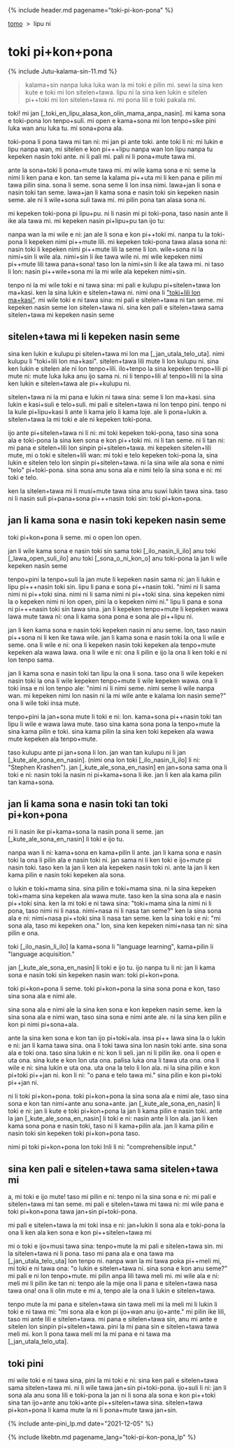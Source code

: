 {% include header.md pagename="toki-pi-kon-pona" %}



<span class="lp">[tomo](https://joelthomastr.github.io/tokipona/README_lp)&nbsp;&nbsp;>&nbsp;&nbsp;lipu ni</span>

# <span class="lp">toki pi+kon+pona</span>

{% include Jutu-kalama-sin-11.md %}

> <span class="lp">kalama+sin nanpa luka luka wan la mi toki e pilin mi. sewi la sina ken kute e toki mi lon sitelen+tawa. lipu ni la sina ken lukin e sitelen pi++toki mi lon sitelen+tawa ni. mi pona lili e toki pakala mi.</span>

<span class="lp">toki! mi jan [_toki_en_lipu_alasa_kon_olin_mama_anpa_nasin]. mi kama sona e toki-pona lon tenpo+suli. mi open e kama+sona mi lon tenpo+sike pini luka wan anu luka tu. mi sona+pona ala.</span>

<span class="lp">toki-pona li pona tawa mi tan ni: mi jan pi ante toki. ante toki li ni: mi lukin e lipu nanpa wan, mi sitelen e kon pi+++lipu nanpa wan lon lipu nanpa tu kepeken nasin toki ante. ni li pali mi. pali ni li pona+mute tawa mi.</span>

<span class="lp">ante la sona+toki li pona+mute tawa mi. mi wile kama sona e ni: seme la nimi li ken pana e kon. tan seme la kalama pi++uta mi li ken pana e pilin mi tawa pilin sina. sona li seme. sona seme li lon insa nimi. lawa+jan li sona e nasin toki tan seme. lawa+jan li kama sona e nasin toki sin kepeken nasin seme. ale ni li wile+sona suli tawa mi. mi pilin pona tan alasa sona ni.</span>

<span class="lp">mi kepeken toki-pona pi lipu+pu. ni li nasin mi pi toki-pona, taso nasin ante li ike ala tawa mi. mi kepeken nasin pi+lipu+pu tan ijo tu:</span>

<span class="lp">nanpa wan la mi wile e ni: jan ale li sona e kon pi++toki mi. nanpa tu la toki-pona li kepeken nimi pi++mute lili. mi kepeken toki-pona tawa alasa sona ni: nasin toki li kepeken nimi pi++mute lili la seme li lon. wile+sona ni la nimi+sin li wile ala. nimi+sin li ike tawa wile ni. mi wile kepeken nimi pi++mute lili tawa pana+sona! taso lon la nimi+sin li ike ala tawa mi. ni taso li lon: nasin pi++wile+sona mi la mi wile ala kepeken nimi+sin.</span>

<span class="lp">tenpo ni la mi wile toki e ni tawa sina: mi pali e kulupu pi+sitelen+tawa lon ma+kasi. ken la sina lukin e sitelen+tawa ni. nimi ona li ["toki+lili lon ma+kasi"](https://joelthomastr.github.io/tokipona/toki-lili-lon-ma-kasi_lp). mi wile toki e ni tawa sina: mi pali e sitelen+tawa ni tan seme. mi kepeken nasin seme lon sitelen+tawa ni. sina ken pali e sitelen+tawa sama sitelen+tawa mi kepeken nasin seme</span>

## <span class="lp">sitelen+tawa mi li kepeken nasin seme</span>

<span class="lp">sina ken lukin e kulupu pi sitelen+tawa mi lon ma [_jan_utala_telo_uta]. nimi kulupu li "toki+lili lon ma+kasi". sitelen+tawa lili mute li lon kulupu ni. sina ken lukin e sitelen ale ni lon tenpo+lili. ilo+tenpo la sina kepeken tenpo+lili pi mute ni: mute luka luka anu ijo sama ni. ni li tenpo+lili a! tenpo+lili ni la sina ken lukin e sitelen+tawa ale pi++kulupu ni.</span>

<span class="lp">sitelen+tawa ni la mi pana e lukin ni tawa sina: seme li lon ma+kasi. sina lukin e kasi+suli e telo+suli. mi pali e sitelen+tawa ni lon tenpo pini. tenpo ni la kule pi+lipu+kasi li ante li kama jelo li kama loje. ale li pona+lukin a. sitelen+tawa la mi toki e ale ni kepeken toki-pona.</span>

<span class="lp">ijo ante pi+sitelen+tawa ni li ni: mi toki kepeken toki-pona, taso sina sona ala e toki-pona la sina ken sona e kon pi++toki mi. ni li tan seme. ni li tan ni: mi pana e sitelen+lili lon sinpin pi+sitelen+tawa. mi kepeken sitelen+lili mute, mi o toki e sitelen+lili wan: mi toki e telo kepeken toki-pona la, sina lukin e sitelen telo lon sinpin pi+sitelen+tawa. ni la sina wile ala sona e nimi "telo" pi+toki-pona. sina sona anu sona ala e nimi telo la sina sona e ni: mi toki e telo.   </span>

<span class="lp">ken la sitelen+tawa mi li musi+mute tawa sina anu suwi lukin tawa sina. taso ni li nasin suli pi+pana+sona pi+++nasin toki sin: toki pi+kon+pona.</span>

## <span class="lp">jan li kama sona e nasin toki kepeken nasin seme</span>

<span class="lp">toki pi+kon+pona li seme. mi o open lon open.</span>

<span class="lp">jan li wile kama sona e nasin toki sin sama toki [_ilo_nasin_li_ilo] anu toki [_lawa_open_suli_ilo] anu toki [_sona_o_ni_kon_o] anu toki-pona la jan li wile kepeken nasin seme</span>

<span class="lp">tenpo+pini la tenpo+suli la jan mute li kepeken nasin sama ni: jan li lukin e lipu pi+++nasin toki sin. lipu li pana e sona pi++nasin toki. "nimi ni li sama nimi ni pi++toki sina. nimi ni li sama nimi ni pi++toki sina. sina kepeken nimi la o kepeken nimi ni lon open, pini la o kepeken nimi ni." lipu li pana e sona ni pi+++nasin toki sin tawa sina. jan li kepeken tenpo+mute li kepeken wawa lawa mute tawa ni: ona li kama sona pona e sona ale pi++lipu ni.</span>

<span class="lp">jan li ken kama sona e nasin toki kepeken nasin ni anu seme. lon, taso nasin pi++sona ni li ken ike tawa wile. jan li kama sona e nasin toki la ona li wile e seme. ona li wile e ni: ona li kepeken nasin toki kepeken ala tenpo+mute kepeken ala wawa lawa. ona li wile e ni: ona li pilin e ijo la ona li ken toki e ni lon tenpo sama.</span>

<span class="lp">jan li kama sona e nasin toki tan lipu la ona li sona. taso ona li wile kepeken nasin toki la ona li wile kepeken tenpo+mute li wile kepeken wawa. ona li toki insa e ni lon tenpo ale: "nimi ni li nimi seme. nimi seme li wile nanpa wan. mi kepeken nimi lon nasin ni la mi wile ante e kalama lon nasin seme?" ona li wile toki insa mute.</span>

<span class="lp">tenpo+pini la jan+sona mute li toki e ni: lon. kama+sona pi++nasin toki tan lipu li wile e wawa lawa mute. taso sina kama sona pona la tenpo+mute la sina kama pilin e toki. sina kama pilin la sina ken toki kepeken ala wawa mute kepeken ala tenpo+mute.</span>

<span class="lp">taso kulupu ante pi jan+sona li lon. jan wan tan kulupu ni li jan [_kute_ale_sona_en_nasin]. (nimi ona lon toki [_ilo_nasin_li_ilo] li ni: "<span class="lpdef">Stephen Krashen</span>"). jan [_kute_ale_sona_en_nasin] en jan+sona sama ona li toki e ni: nasin toki la nasin ni pi+kama+sona li ike. jan li ken ala kama pilin tan kama+sona.</span>

## <span class="lp">jan li kama sona e nasin toki tan toki pi+kon+pona</span>

<span class="lp">ni li nasin ike pi+kama+sona la nasin pona li seme. jan [_kute_ale_sona_en_nasin] li toki e ijo tu.</span>

<span class="lp">nanpa wan li ni: kama+sona en kama+pilin li ante. jan li kama sona e nasin toki la ona li pilin ala e nasin toki ni. jan sama ni li ken toki e ijo+mute pi nasin toki. taso ken la jan li ken ala kepeken nasin toki ni. ante la jan li ken kama pilin e nasin toki kepeken ala sona.</span>

<span class="lp">o lukin e toki+mama sina. sina pilin e toki+mama sina. ni la sina kepeken toki+mama sina kepeken ala wawa mute. taso ken la sina sona ala e nasin pi++toki sina. ken la mi toki e ni tawa sina: "toki+mama sina la nimi ni li pona, taso nimi ni li nasa. nimi+nasa ni li nasa tan seme?" ken la sina sona ala e ni: nimi+nasa pi++toki sina li nasa tan seme. ken la sina toki e ni: "mi sona ala, taso mi kepeken ona." lon, sina ken kepeken nimi+nasa tan ni: sina pilin e ona.</span>

<span class="lp">toki [_ilo_nasin_li_ilo] la kama+sona li "<span class="lpdef">language learning</span>", kama+pilin li "<span class="lpdef">language acquisition</span>."</span>

<span class="lp">jan [_kute_ale_sona_en_nasin] li toki e ijo tu. ijo nanpa tu li ni: jan li kama sona e nasin toki sin kepeken nasin wan: toki pi+kon+pona.</span>

<span class="lp">toki pi+kon+pona li seme. toki pi+kon+pona la sina sona pona e kon, taso sina sona ala e nimi ale.</span>

<span class="lp">sina sona ala e nimi ale la sina ken sona e kon kepeken nasin seme. ken la sina sona ala e nimi wan, taso sina sona e nimi ante ale. ni la sina ken pilin e kon pi nimi pi+sona+ala.</span>

<span class="lp">ante la sina ken sona e kon tan ijo pi+toki+ala. insa pi++ lawa sina la o lukin e ni: jan li kama tawa sina. ona li toki tawa sina lon nasin toki ante. sina sona ala e toki ona. taso sina lukin e ni: kon li seli. jan ni li pilin ike. ona li open e uta ona. sina kute e kon lon uta ona. palisa luka ona li tawa uta ona. ona li wile e ni: sina lukin e uta ona. uta ona la telo li lon ala. ni la sina pilin e kon pi+toki pi++jan ni. kon li ni: "o pana e telo tawa mi." sina pilin e kon pi+toki pi++jan ni.</span>

<span class="lp">ni li toki pi+kon+pona. toki pi+kon+pona la sina sona ala e nimi ale, taso sina sona e kon tan nimi+ante anu sona+ante. jan [_kute_ale_sona_en_nasin] li toki e ni: jan li kute e toki pi+kon+pona la jan li kama pilin e nasin toki. ante la jan [_kute_ale_sona_en_nasin] li toki e ni: nasin ante li lon ala. jan li ken kama sona pona e nasin toki, taso ni li kama+pilin ala. jan li kama pilin e nasin toki sin kepeken toki pi+kon+pona taso.</span>

<span class="lp">nimi pi toki pi+kon+pona lon toki Inli li ni: "<span class="lpdef">comprehensible input</span>."</span>

## <span class="lp">sina ken pali e sitelen+tawa sama sitelen+tawa mi</span>

<span class="lp">a, mi toki e ijo mute! taso mi pilin e ni: tenpo ni la sina sona e ni: mi pali e sitelen+tawa mi tan seme. mi pali e sitelen+tawa mi tawa ni: mi wile pana e toki pi+kon+pona tawa jan+sin pi+toki-pona.</span>

<span class="lp">mi pali e sitelen+tawa la mi toki insa e ni: jan+lukin li sona ala e toki-pona la ona li ken ala ken sona e kon pi++sitelen+tawa mi</span>

<span class="lp">mi o toki e ijo+musi tawa sina: tenpo+mute la mi pali e sitelen+tawa sin. mi la sitelen+tawa ni li pona. taso mi pana ala e ona tawa ma [_jan_utala_telo_uta] lon tenpo ni. nanpa wan la mi tawa poka pi++meli mi, mi toki e ni tawa ona: "o lukin e sitelen+tawa ni. sina sona e kon anu seme?" mi pali e ni lon tenpo+mute. mi pilin anpa lili tawa meli mi. mi wile ala e ni: meli mi li pilin ike tan ni: tenpo ale la mije ona li pana e sitelen+tawa nasa tawa ona! ona li olin mute e mi a, tenpo ale la ona li lukin e sitelen+tawa.  </span>

<span class="lp">tenpo mute la mi pana e sitelen+tawa sin tawa meli mi la meli mi li lukin li toki e ni tawa mi: "mi sona ala e kon pi ijo+wan anu ijo+ante." mi pilin ike lili, taso mi ante lili e sitelen+tawa. mi pana e sitelen+tawa sin, anu mi ante e sitelen lon sinpin pi+sitelen+tawa. pini la mi pana sin e sitelen+tawa tawa meli mi. kon li pona tawa meli mi la mi pana e ni tawa ma [_jan_utala_telo_uta].</span>

## <span class="lp">toki pini</span>

<span class="lp">mi wile toki e ni tawa sina, pini la mi toki e ni: sina ken pali e sitelen+tawa sama sitelen+tawa mi. ni li wile tawa jan+sin pi+toki-pona. ijo+suli li ni: jan li sona ala anu sona lili e toki-pona la jan ni li sona ala sona e kon pi++toki sina tan ijo+ante anu toki+ante pi++sitelen+tawa sina. sitelen+tawa pi+kon+pona li kama mute la ni li pona+mute tawa jan+sin.</span>

{% include ante-pini_lp.md date="2021-12-05" %}

{% include likebtn.md pagename_lang="toki-pi-kon-pona_lp" %}
